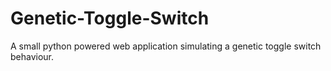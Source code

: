 # Genetic-Toggle-Switch
A small python powered web application simulating a genetic toggle switch behaviour.
